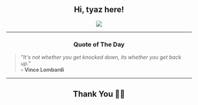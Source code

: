 <h2 align="center"> Hi, tyaz here!</h2>

<p align="center">
<a href="https://github.com/tyazx" alt="github streak"><img src="https://dvst-streak.herokuapp.com/?user=tyazx&theme=tokyonight&fire=DD472C"></a>
</p>

<hr>
<h3 align="center">Quote of The Day</h3>
<p align="center">
<blockquote>
<i>"It's not whether you get knocked down, its whether you get back up."</i>
<br>
<b>- Vince Lombardi</b>
</blockquote>
</p>


<hr>
<h2 align="center">Thank You 🙏🏼</h2>
